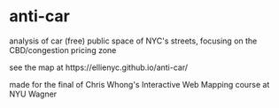 # anti-car

analysis of car (free) public space of NYC's streets, focusing on the CBD/congestion pricing zone
<p> see the map at https://ellienyc.github.io/anti-car/

made for the final of Chris Whong's Interactive Web Mapping course at NYU Wagner
